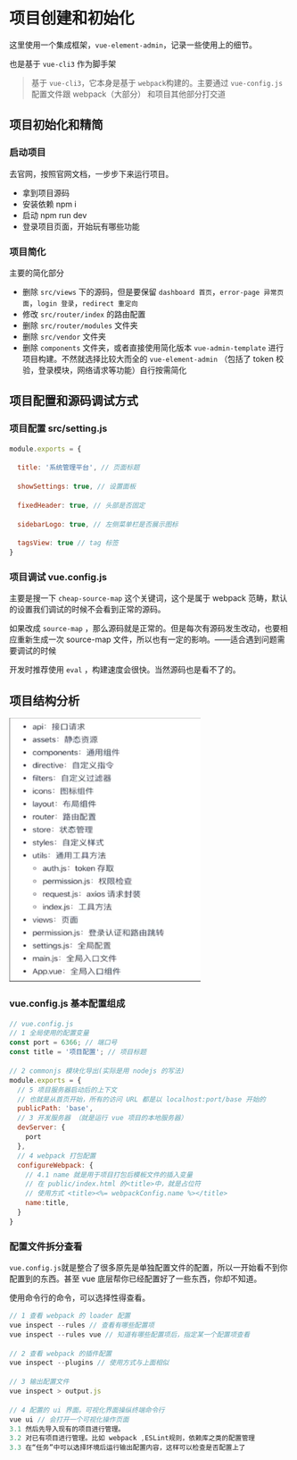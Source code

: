 # 项目创建和初始化

这里使用一个集成框架，`vue-element-admin`，记录一些使用上的细节。

也是基于 `vue-cli3` 作为脚手架

> 基于 `vue-cli3`，它本身是基于 `webpack`构建的。主要通过 `vue-config.js` 配置文件跟 webpack（大部分） 和项目其他部分打交道



## 项目初始化和精简

### 启动项目
去官网，按照官网文档，一步步下来运行项目。

- 拿到项目源码
- 安装依赖 npm i
- 启动 npm run dev
- 登录项目页面，开始玩有哪些功能



### 项目简化

主要的简化部分

- 删除 `src/views` 下的源码，但是要保留 `dashboard 首页`，`error-page 异常页面`，`login 登录`，`redirect 重定向`
- 修改 `src/router/index` 的路由配置
- 删除 `src/router/modules` 文件夹
- 删除 `src/vendor` 文件夹
- 删除 `components` 文件夹，或者直接使用简化版本 `vue-admin-template` 进行项目构建。不然就选择比较大而全的 `vue-element-admin` （包括了 token 校验，登录模块，网络请求等功能）自行按需简化



## 项目配置和源码调试方式

### 项目配置 src/setting.js

```javascript
module.exports = {

  title: '系统管理平台', // 页面标题
  
  showSettings: true, // 设置面板

  fixedHeader: true, // 头部是否固定

  sidebarLogo: true, // 左侧菜单栏是否展示图标

  tagsView: true // tag 标签
}
```



### 项目调试 vue.config.js

主要是搜一下 `cheap-source-map` 这个关键词，这个是属于 webpack 范畴，默认的设置我们调试的时候不会看到正常的源码。

如果改成 `source-map` ，那么源码就是正常的。但是每次有源码发生改动，也要相应重新生成一次 source-map 文件，所以也有一定的影响。——适合遇到问题需要调试的时候

开发时推荐使用 `eval` ，构建速度会很快。当然源码也是看不了的。



## 项目结构分析

![](https://raw.githubusercontent.com/ErrorJe/ErrorJE.github.io/images/img/20200113015228.png)
### vue.config.js 基本配置组成

```javascript
// vue.config.js
// 1 全局使用的配置变量
const port = 6366; // 端口号
const title = '项目配置'; // 项目标题

// 2 commonjs 模块化导出(实际是用 nodejs 的写法)
module.exports = {
  // 5 项目服务器启动后的上下文
  // 也就是从首页开始，所有的访问 URL 都是以 localhost:port/base 开始的
  publicPath: 'base',
  // 3 开发服务器 （就是运行 vue 项目的本地服务器）
  devServer: {
    port
  },
  // 4 webpack 打包配置
  configureWebpack: {
    // 4.1 name 就是用于项目打包后模板文件的插入变量
    // 在 public/index.html 的<title>中，就是占位符
    // 使用方式 <title><%= webpackConfig.name %></title>
    name:title,
  }
}
```



### 配置文件拆分查看

`vue.config.js`就是整合了很多原先是单独配置文件的配置，所以一开始看不到你配置到的东西。甚至 vue 底层帮你已经配置好了一些东西，你却不知道。



使用命令行的命令，可以选择性得查看。

```javascript
// 1 查看 webpack 的 loader 配置
vue inspect --rules // 查看有哪些配置项
vue inspect --rules vue // 知道有哪些配置项后，指定某一个配置项查看

// 2 查看 webpack 的插件配置
vue inspect --plugins // 使用方式与上面相似

// 3 输出配置文件
vue inspect > output.js

// 4 配置的 ui 界面。可视化界面操纵终端命令行
vue ui // 会打开一个可视化操作页面
3.1 然后先导入现有的项目进行管理。
3.2 对已有项目进行管理。比如 webpack ,ESLint规则，依赖库之类的配置管理
3.3 在“任务”中可以选择环境后运行输出配置内容，这样可以检查是否配置上了
```


